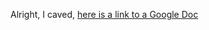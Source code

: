 Alright, I caved, [here is a link to a Google Doc](https://docs.google.com/document/d/129MC6l1Uk8eg0xOUJ6-1DvEXHMZzWO-sHlp_p108W-s/edit?usp=sharing )

